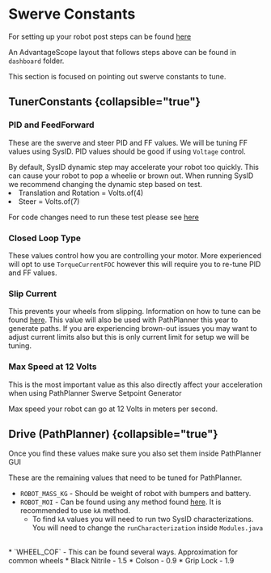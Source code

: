 # Swerve Constants

For setting up your robot post steps can be found [here](https://docs.advantagekit.org/example-projects/talonfx-swerve-template/) 

An AdvantageScope layout that follows steps above can be found in `dashboard` folder.

This section is focused on pointing out swerve constants to tune.

## TunerConstants {collapsible="true"}

### PID and FeedForward

These are the swerve and steer PID and FF values. We will be tuning FF values using SysID. PID values should be good if using `Voltage` control.

<code-block lang="java" src="TunerConstants.java" include-lines="6-13"/>

<tip>
By default, SysID dynamic step may accelerate your robot too quickly. This can cause your robot to pop a wheelie or brown out.
When running SysID we recommend changing the dynamic step based on test.
<list>
<li>Translation and Rotation = Volts.of(4)
</li>
<li>Steer = Volts.of(7)
</li>
</list>
</tip>

For code changes need to run these test please see [here](https://docs.advantagekit.org/example-projects/talonfx-swerve-template/#feedforward-characterization)  

### Closed Loop Type

These values control how you are controlling your motor. More experienced will opt to use `TorqueCurrentFOC` however this will require you to re-tune PID and FF values.

<code-block lang="java" src="TunerConstants.java" include-lines="17,20"/>

### Slip Current

This prevents your wheels from slipping. Information on how to tune can be found [here](https://v6.docs.ctr-electronics.com/en/stable/docs/hardware-reference/talonfx/improving-performance-with-current-limits.html#preventing-wheel-slip).
This value will also be used with PathPlanner this year to generate paths. If you are experiencing brown-out issues you may want to adjust current limits also but this is only current limit for setup we will be tuning.

<code-block lang="java" src="TunerConstants.java" include-lines="28"/>

### Max Speed at 12 Volts

<note>This is the most important value as this also directly affect your acceleration when using PathPlanner Swerve Setpoint Generator</note>

Max speed your robot can go at 12 Volts in meters per second.

<code-block lang="java" src="TunerConstants.java" include-lines="57"/>


## Drive (PathPlanner) {collapsible="true"}

<warning>Once you find these values make sure you also set them inside PathPlanner GUI</warning>

These are the remaining values that need to be tuned for PathPlanner.

<code-block lang="java" src="Drive.java" include-lines="75-77"/>

* `ROBOT_MASS_KG` - Should be weight of robot with bumpers and battery.
* `ROBOT_MOI` - Can be found using any method found [here](https://sleipnirgroup.github.io/Choreo/usage/estimating-moi/#system-identification-methods). It is recommended to use `kA` method.
  * To find `kA` values you will need to run two SysID characterizations. You will need to change the `runCharacterization` inside `Modules.java`
<br/>
<compare type="top-bottom" first-title="kA Linear" second-title="kA Angular">
<code-block lang="java" src="Module.java" include-lines="1-5"/>
<code-block lang="java" src="Module.java" include-lines="7-11"/>
</compare>
* `WHEEL_COF` - This can be found several ways. Approximation for common wheels
  * Black Nitrile - 1.5
  * Colson - 0.9 
  * Grip Lock - 1.9







